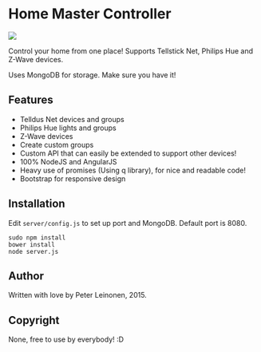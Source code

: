 # Home Master Controller

![](http://qvintus.pharatropic.se/imagehost/viewImage/150516_1342.png)

Control your home from one place!
Supports Tellstick Net, Philips Hue and Z-Wave devices.

Uses MongoDB for storage. Make sure you have it!

## Features
* Telldus Net devices and groups
* Philips Hue lights and groups
* Z-Wave devices
* Create custom groups
* Custom API that can easily be extended to support other devices!
* 100% NodeJS and AngularJS
* Heavy use of promises (Using q library), for nice and readable code!
* Bootstrap for responsive design

## Installation

Edit `server/config.js` to set up port and MongoDB. Default port is 8080.


```
sudo npm install
bower install
node server.js
```

## Author
Written with love by Peter Leinonen, 2015.


## Copyright
None, free to use by everybody! :D
